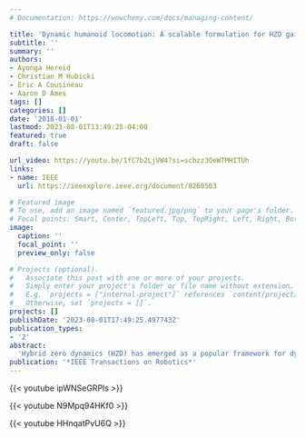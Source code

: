 ```yaml
---
# Documentation: https://wowchemy.com/docs/managing-content/

title: 'Dynamic humanoid locomotion: A scalable formulation for HZD gait optimization'
subtitle: ''
summary: ''
authors:
- Ayonga Hereid
- Christian M Hubicki
- Eric A Cousineau
- Aaron D Ames
tags: []
categories: []
date: '2018-01-01'
lastmod: 2023-08-01T13:49:25-04:00
featured: true
draft: false

url_video: https://youtu.be/1fC7b2LjVW4?si=scbzz3OeWTMHITUh
links:
- name: IEEE
  url: https://ieeexplore.ieee.org/document/8260563

# Featured image
# To use, add an image named `featured.jpg/png` to your page's folder.
# Focal points: Smart, Center, TopLeft, Top, TopRight, Left, Right, BottomLeft, Bottom, BottomRight.
image:
  caption: ''
  focal_point: ''
  preview_only: false

# Projects (optional).
#   Associate this post with one or more of your projects.
#   Simply enter your project's folder or file name without extension.
#   E.g. `projects = ["internal-project"]` references `content/project/deep-learning/index.md`.
#   Otherwise, set `projects = []`.
projects: []
publishDate: '2023-08-01T17:49:25.497743Z'
publication_types:
- '2'
abstract: 
  'Hybrid zero dynamics (HZD) has emerged as a popular framework for dynamic walking but has significant implementation difficulties when applied to the high degrees of freedom humanoids. The primary impediment is the process of gait design-it is difficult for optimizers to converge on a viable set of virtual constraints defining a gait. This paper presents a methodology that allows for fast and reliable generation of dynamic robotic walking gaits through the HZD framework, even in the presence of underactuation. Specifically, we describe an optimization formulation that builds upon the novel combination of HZD and direct collocation methods. Furthermore, achieving a scalable implementation required developing a defect-variable substitution formulation to simplify expressions, which ultimately allows us to generate compact analytic Jacobians of the constraints. We experimentally validate our methodology on an underactuated humanoid, DURUS, a spring-legged machine designed to facilitate energy-economical walking. We show that the optimization approach, in concert with the HZD framework, yields dynamic and stable walking gaits in hardware with a total electrical cost of transport of 1.33.'
publication: '*IEEE Transactions on Robotics*'
---
```


{{< youtube ipWNSeGRPls >}}

{{< youtube N9Mpq94HKf0  >}}

{{< youtube HHnqatPvU6Q  >}}